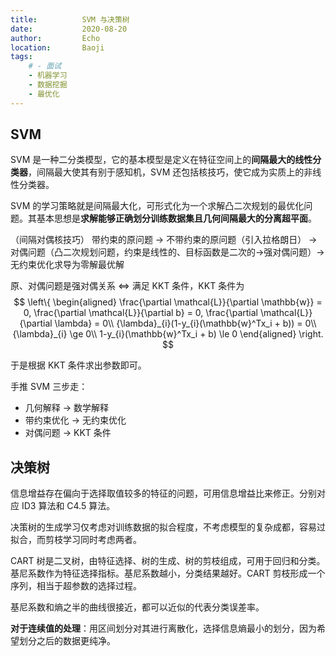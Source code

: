 ```yaml
---
title:          SVM 与决策树
date:           2020-08-20
author:         Echo
location:       Baoji 
tags: 
    # - 面试
    - 机器学习
    - 数据挖掘
    - 最优化
---
```


<!-- > 面试前整理的一些自己不熟悉的知识点，好想拥有一个硬盘一样的脑袋，可以不忘掉的那种。 -->

## SVM

SVM 是一种二分类模型，它的基本模型是定义在特征空间上的**间隔最大的线性分类器**，间隔最大使其有别于感知机，SVM 还包括核技巧，使它成为实质上的非线性分类器。

SVM 的学习策略就是间隔最大化，可形式化为一个求解凸二次规划的最优化问题。其基本思想是**求解能够正确划分训练数据集且几何间隔最大的分离超平面**。

（间隔对偶核技巧）
带约束的原问题 -> 不带约束的原问题（引入拉格朗日） -> 对偶问题（凸二次规划问题，约束是线性的、目标函数是二次的->强对偶问题）-> 无约束优化求导为零解最优解

原、对偶问题是强对偶关系 <=> 满足 KKT 条件，KKT 条件为
$$
\left\{
\begin{aligned}
\frac{\partial \mathcal{L}}{\partial \mathbb{w}} = 0, \frac{\partial \mathcal{L}}{\partial b} = 0, \frac{\partial \mathcal{L}}{\partial \lambda} = 0\\
{\lambda}_{i}(1-y_{i}(\mathbb{w}^Tx_i + b)) = 0\\
{\lambda}_{i} \ge 0\\
1-y_{i}(\mathbb{w}^Tx_i + b) \le 0
\end{aligned}
\right.
$$

于是根据 KKT 条件求出参数即可。

手推 SVM 三步走：

* 几何解释  -> 数学解释
* 带约束优化 -> 无约束优化
* 对偶问题 -> KKT 条件

## 决策树

信息增益存在偏向于选择取值较多的特征的问题，可用信息增益比来修正。分别对应 ID3 算法和 C4.5 算法。

决策树的生成学习仅考虑对训练数据的拟合程度，不考虑模型的复杂成都，容易过拟合，而剪枝学习同时考虑两者。

CART 树是二叉树，由特征选择、树的生成、树的剪枝组成，可用于回归和分类。基尼系数作为特征选择指标。基尼系数越小，分类结果越好。CART 剪枝形成一个序列，相当于超参数的选择过程。

基尼系数和熵之半的曲线很接近，都可以近似的代表分类误差率。

**对于连续值的处理**：用区间划分对其进行离散化，选择信息熵最小的划分，因为希望划分之后的数据更纯净。
